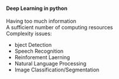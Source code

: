 
#### Deep Learning in python

Having too much information<br/>
A sufficient number of computing resources<br/>
Complexity issues:
 - bject Detection
 - Speech Recognition
 - Reinforement Laerning
 - Natural Language Processing
 - Image Classification/Segmentation
 

 


